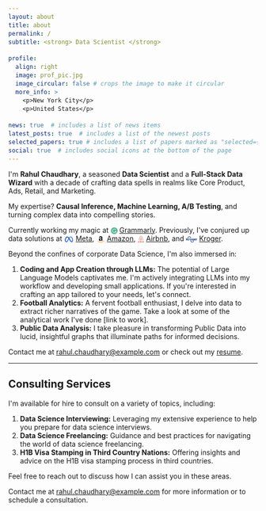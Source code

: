 ```yaml
---
layout: about
title: about
permalink: /
subtitle: <strong> Data Scientist </strong>

profile:
  align: right
  image: prof_pic.jpg
  image_circular: false # crops the image to make it circular
  more_info: >
    <p>New York City</p>
    <p>United States</p>

news: true  # includes a list of news items
latest_posts: true  # includes a list of the newest posts
selected_papers: true # includes a list of papers marked as "selected={true}"
social: true  # includes social icons at the bottom of the page
---
```


I'm **Rahul Chaudhary**, a seasoned **Data Scientist** and a **Full-Stack Data Wizard** with a decade of crafting data spells in realms like Core Product, Ads, Retail, and Marketing.

My expertise? **Causal Inference, Machine Learning, A/B Testing**, and turning complex data into compelling stories.

Currently working my magic at <img src="assets/img/grammarly.png" alt="Grammarly Logo" title="Grammarly" style="height: 1em; vertical-align: middle;"/> [Grammarly](https://www.grammarly.com). Previously, I've conjured up data solutions at <img src="assets/img/meta.png" alt="Meta Logo" title="Meta" style="height: 1em; vertical-align: middle;"/> [Meta](https://www.facebook.com), <img src="assets/img/amazon.png" alt="Amazon Logo" title="Amazon" style="height: 1em; vertical-align: middle;"/> [Amazon](https://www.amazon.com), <img src="assets/img/airbnb.png" alt="Airbnb Logo" title="Airbnb" style="height: 1em; vertical-align: middle;"/> [Airbnb](https://www.airbnb.com), and <img src="assets/img/kroger.png" alt="Kroger Logo" title="Kroger" style="height: 1em; vertical-align: middle;"/> [Kroger](https://www.kroger.com).


Beyond the confines of corporate Data Science, I'm also immersed in:
1. **Coding and App Creation through LLMs:** The potential of Large Language Models captivates me. I'm actively integrating LLMs into my workflow and developing small applications. If you're interested in crafting an app tailored to your needs, let's connect.
2. **Football Analytics:** A fervent football enthusiast, I delve into data to extract richer narratives of the game. Take a look at some of the analytical work I've done [link to work].
3. **Public Data Analysis:** I take pleasure in transforming Public Data into lucid, insightful graphs that illuminate paths for informed decisions.

Contact me at [rahul.chaudhary@example.com](mailto:rahul.chaudhary@example.com) or check out my [resume](path_to_resume.pdf).

---

## Consulting Services

I'm available for hire to consult on a variety of topics, including:

1. **Data Science Interviewing:** Leveraging my extensive experience to help you prepare for data science interviews.
2. **Data Science Freelancing:** Guidance and best practices for navigating the world of data science freelancing.
3. **H1B Visa Stamping in Third Country Nations:** Offering insights and advice on the H1B visa stamping process in third countries.

Feel free to reach out to discuss how I can assist you in these areas.

Contact me at [rahul.chaudhary@example.com](mailto:rahul.chaudhary@example.com) for more information or to schedule a consultation.
